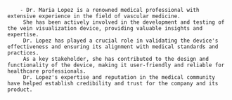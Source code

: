         - Dr. Maria Lopez is a renowned medical professional with extensive experience in the field of vascular medicine.
         She has been actively involved in the development and testing of the vein visualization device, providing valuable insights and expertise.
         Dr. Lopez has played a crucial role in validating the device's effectiveness and ensuring its alignment with medical standards and practices.
         As a key stakeholder, she has contributed to the design and functionality of the device, making it user-friendly and reliable for healthcare professionals.
         Dr. Lopez's expertise and reputation in the medical community have helped establish credibility and trust for the company and its product.



